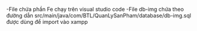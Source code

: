 -File chứa phần Fe chạy trên visual studio code 
-File db-img chứa theo đường dẫn src/main/java/com/BTL/QuanLySanPham/database/db-img.sql được dùng để import vào xampp 
